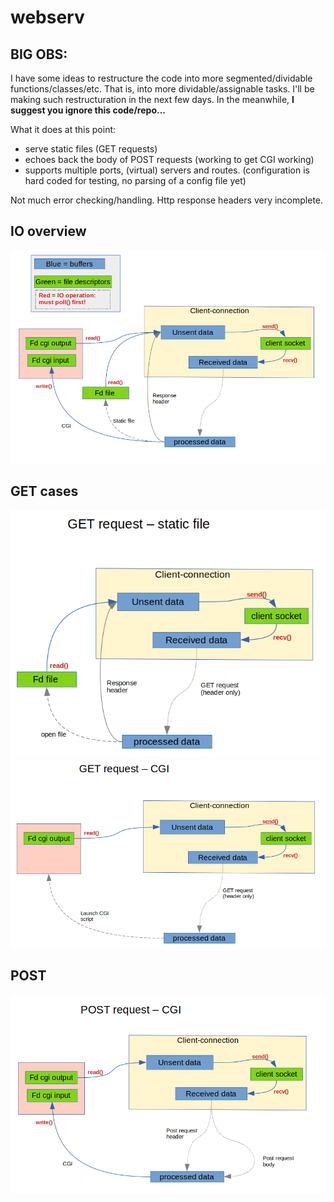 # webserv

## BIG OBS:
I have some ideas to restructure the code into more segmented/dividable functions/classes/etc. That is, into more dividable/assignable tasks.
I'll be making such restructuration in the next few days. In the meanwhile, **I suggest you ignore this code/repo...**

What it does at this point:
- serve static files (GET requests)
- echoes back the body of POST requests (working to get CGI working)
- supports multiple ports, (virtual) servers and routes. (configuration is hard coded for testing, no parsing of a config file yet)

Not much error checking/handling. Http response headers very incomplete.

## IO overview
![img](web_root/imgs/all.png)

## GET cases
![img](web_root/imgs/get_static.png)
![img](web_root/imgs/get_cgi.png)

## POST
![img](web_root/imgs/post_cgi.png)
